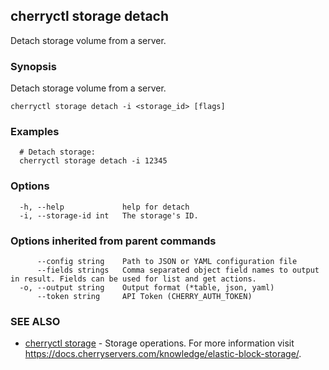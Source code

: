 ## cherryctl storage detach

Detach storage volume from a server.

### Synopsis

Detach storage volume from a server.

```
cherryctl storage detach -i <storage_id> [flags]
```

### Examples

```
  # Detach storage:
  cherryctl storage detach -i 12345
```

### Options

```
  -h, --help             help for detach
  -i, --storage-id int   The storage's ID.
```

### Options inherited from parent commands

```
      --config string    Path to JSON or YAML configuration file
      --fields strings   Comma separated object field names to output in result. Fields can be used for list and get actions.
  -o, --output string    Output format (*table, json, yaml)
      --token string     API Token (CHERRY_AUTH_TOKEN)
```

### SEE ALSO

* [cherryctl storage](cherryctl_storage.md)	 - Storage operations. For more information visit https://docs.cherryservers.com/knowledge/elastic-block-storage/.

